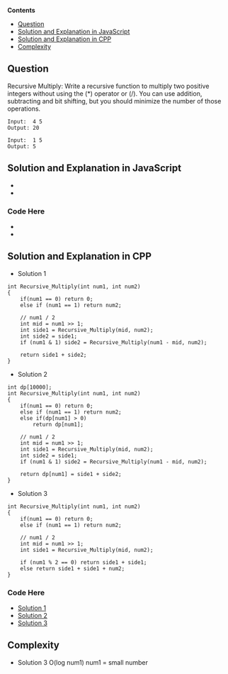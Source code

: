 **Contents**

- [Question](#question)
- [Solution and Explanation in JavaScript](#solution-and-explanation-in-javascript)
- [Solution and Explanation in CPP](#solution-and-explanation-in-cpp)
- [Complexity](#complexity)


## Question
   Recursive Multiply: Write a recursive function to multiply two positive integers without using the (*) operator or (/). 
   You can use addition, subtracting and bit shifting, but you should minimize the number of those operations.
 
 ```
 Input:  4 5
 Output: 20
 
 Input:  1 5
 Output: 5
 ```
 
## Solution and Explanation in JavaScript

-
-

### Code Here
  * []()
  * []()

    
## Solution and Explanation in CPP

- Solution 1
```
int Recursive_Multiply(int num1, int num2)
{
    if(num1 == 0) return 0;
    else if (num1 == 1) return num2;

    // num1 / 2
    int mid = num1 >> 1;
    int side1 = Recursive_Multiply(mid, num2);
    int side2 = side1;
    if (num1 & 1) side2 = Recursive_Multiply(num1 - mid, num2);

    return side1 + side2;
}
```

- Solution 2
```
int dp[10000];
int Recursive_Multiply(int num1, int num2)
{
    if(num1 == 0) return 0;
    else if (num1 == 1) return num2;
    else if(dp[num1] > 0)
        return dp[num1];

    // num1 / 2
    int mid = num1 >> 1;
    int side1 = Recursive_Multiply(mid, num2);
    int side2 = side1;
    if (num1 & 1) side2 = Recursive_Multiply(num1 - mid, num2);

    return dp[num1] = side1 + side2;
}
```

- Solution 3
```
int Recursive_Multiply(int num1, int num2)
{
    if(num1 == 0) return 0;
    else if (num1 == 1) return num2;

    // num1 / 2
    int mid = num1 >> 1;
    int side1 = Recursive_Multiply(mid, num2);

    if (num1 % 2 == 0) return side1 + side1;
    else return side1 + side1 + num2;
}
```

### Code Here 
  * [Solution 1](/src/Recursion%20and%20DP/Recursive%20Multiply/RecursiveMultiply01.cpp)
  * [Solution 2](/src/Recursion%20and%20DP/Recursive%20Multiply/RecursiveMultiply02.cpp)
  * [Solution 3](/src/Recursion%20and%20DP/Recursive%20Multiply/RecursiveMultiply03.cpp)

## Complexity
- Solution 3 O(log num1) num1 = small number
